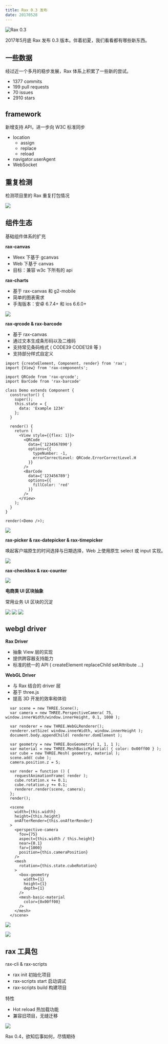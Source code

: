 ```yaml
---
title: Rax 0.3 发布
date: 20170528
---
```


![Rax 0.3](https://img.alicdn.com/tfs/TB1CVaVRpXXXXcnXFXXXXXXXXXX-817-460.jpg)

2017年5月底 Rax 发布 0.3 版本。伴着初夏，我们看看都有哪些新东西。

## 一些数据

经过近一个多月的稳步发展，Rax 体系上积累了一些新的尝试。

* 1377 commits
* 199 pull requests
* 70 issues
* 2910 stars

## framework

新增支持 API，进一步向 W3C 标准同步

* location
  * assign
  * replace
  * reload
* navigator.userAgent
* WebSocket

## 重复检测

检测项目里的 Rax 重复打包情况

![](https://img.alicdn.com/tfs/TB1SD1BRpXXXXchaXXXXXXXXXXX-590-71.png)

## 组件生态

基础组件体系的扩充

**rax-canvas**

* Weex 下基于 gcanvas
* Web 下基于 canvas
* 目标：兼容 w3c 下所有的 api

**rax-charts**

* 基于 rax-canvas 和 g2-mobile
* 简单的图表需求
* 手淘版本：安卓 6.7.4+ 和 ios 6.6.0+

![](https://img.alicdn.com/tfs/TB1czOLRpXXXXcbXVXXXXXXXXXX-842-461.jpg)

**rax-qrcode & rax-barcode**

* 基于 rax-canvas
* 通过文本生成条形码以及二维码
* 支持常见条码格式 ( CODE39 CODE128 等 )
* 支持部分样式自定义

```
import {createElement, Component, render} from 'rax';
import {View} from 'rax-components';

import QRCode from 'rax-qrcode';
import BarCode from 'rax-barcode'

class Demo extends Component {
  constructor() {
    super();
    this.state = {
      data: 'Example 1234'
    };
  }

  render() {
    return (
      <View style={{flex: 1}}>
        <QRCode
          data={'1234567890'}
          options={{
            typeNumber: -1,
            errorCorrectLevel: QRCode.ErrorCorrectLevel.H
          }}
        />
        <BarCode
          data={'123456789'}
          options={{
            fillColor: 'red'
          }}
        />
      </View>
    );
  }
}

render(<Demo />);
```

![](https://img.alicdn.com/tfs/TB1UbyWRpXXXXbPXFXXXXXXXXXX-277-432.jpg_320x320.jpg)

**rax-picker & rax-datepicker & rax-timepicker**

唤起客户端原生的时间选择与日期选择，Web 上使用原生 select 或 input 实现。

![](https://img.alicdn.com/tfs/TB1TlGwRpXXXXXWapXXXXXXXXXX-812-378.jpg)

**rax-checkbox & rax-counter**

![](https://img.alicdn.com/tfs/TB1hEm7RpXXXXXeXpXXXXXXXXXX-789-259.jpg)

**电商类 UI 区块抽象**

常用业务 UI 区块的沉淀

![](https://img.alicdn.com/tfs/TB1DjWNRpXXXXbcXVXXXXXXXXXX-815-364.jpg)
![](https://img.alicdn.com/tfs/TB1FEK7RpXXXXaUXpXXXXXXXXXX-842-349.jpg)
![](https://img.alicdn.com/tfs/TB1wIe2RpXXXXc8XpXXXXXXXXXX-822-458.jpg)

## webgl driver

**Rax Driver**

* 抽象 View 层的实现
* 提供跨容器支持能力
* 标准的统一的 API ( createElement replaceChild setAttribute …)

**WebGL Driver**

* 与 Rax 结合的 driver 层
* 基于 three.js
* 提高 3D 开发的效率和体验

```
  var scene = new THREE.Scene();
  var camera = new THREE.PerspectiveCamera( 75, window.innerWidth/window.innerHeight, 0.1, 1000 );

  var renderer = new THREE.WebGLRenderer();
  renderer.setSize( window.innerWidth, window.innerHeight );
  document.body.appendChild( renderer.domElement );

  var geometry = new THREE.BoxGeometry( 1, 1, 1 );
  var material = new THREE.MeshBasicMaterial( { color: 0x00ff00 } );
  var cube = new THREE.Mesh( geometry, material );
  scene.add( cube );
  camera.position.z = 5;

  var render = function () {
    requestAnimationFrame( render );
    cube.rotation.x += 0.1;
    cube.rotation.y += 0.1;
    renderer.render(scene, camera);
  };
  render();
```

```
  <scene
    width={this.width}
    height={this.height}
    onAfterRender={this.onAfterRender}
  >
    <perspective-camera
      fov={75}
      aspect={this.width / this.height}
      near={0.1}
      far={1000}
      position={this.cameraPosition}
    />
    <mesh
      rotation={this.state.cubeRotation}
    >
      <box-geometry
        width={1}
        height={1}
        depth={1}
      />
      <mesh-basic-material
        color={0x00ff00}
      />
    </mesh>
  </scene>
```

![](https://img.alicdn.com/tfs/TB1vXqARpXXXXcvaXXXXXXXXXXX-666-255.jpg)

![](https://img.alicdn.com/tfs/TB1b91pRpXXXXXMaFXXXXXXXXXX-697-320.jpg)

## rax 工具包

rax-cli & rax-scripts

* rax init 初始化项目
* rax-scripts start 启动调试
* rax-scripts build 构建项目

特性

* Hot reload 热加载功能
* 兼容旧项目，无缝迁移

![](https://img.alicdn.com/tfs/TB1DNWTRpXXXXXZXVXXXXXXXXXX-865-452.jpg)



Rax 0.4，欲知后事如何，尽情期待